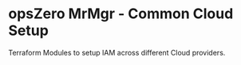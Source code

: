 # opsZero MrMgr - Common Cloud Setup

Terraform Modules to setup IAM across different Cloud providers.